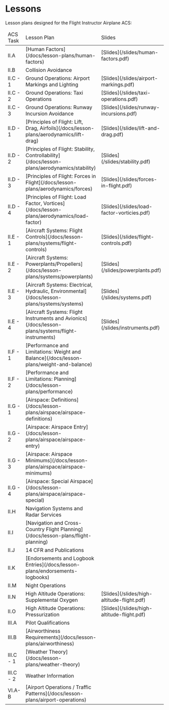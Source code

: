 # Lessons

Lesson plans designed for the Flight Instructor Airplane ACS:

<table>
    <thead>
        <tr>
            <td>ACS Task</td>
            <td>Lesson Plan</td>
            <td>Slides</td>
        </tr>
    </thead>
    <tbody>
        <tr>
        <!-- 1 -->
            <td>II.A</td>
            <td>[Human Factors](/docs/lesson-plans/human-factors)</td>
            <td>[Slides](/slides/human-factors.pdf)</td>
        </tr>
        <tr>
        <!-- 2 -->
            <td>II.B</td>
            <td>Collision Avoidance</td>
            <td></td>
        </tr>
        <tr>
        <!-- 3 -->
            <td>II.C - 1</td>
            <td>Ground Operations: Airport Markings and Lighting</td>
            <td>[Slides](/slides/airport-markings.pdf)</td>
        </tr>
        <tr>
        <!-- 4 -->
            <td>II.C - 2</td>
            <td>Ground Operations: Taxi Operations</td>
            <td>[Slides](/slides/taxi-operations.pdf)</td>
        </tr>
        <tr>
        <!-- 5 -->
            <td>II.C - 3</td>
            <td>Ground Operations: Runway Incursion Avoidance</td>
            <td>[Slides](/slides/runway-incursions.pdf)</td>
        </tr>
        <tr>
        <!-- 6 -->
            <td>II.D - 1</td>
            <td>[Principles of Flight: Lift, Drag, Airfoils](/docs/lesson-plans/aerodynamics/lift-drag)</td>
            <td>[Slides](/slides/lift-and-drag.pdf)</td>
        </tr>
        <tr>
        <!-- 7 -->
            <td>II.D - 2</td>
            <td>[Principles of Flight: Stability, Controllability](/docs/lesson-plans/aerodynamics/stability)</td>
            <td>[Slides](/slides/stability.pdf)</td>
        </tr>
        <tr>
        <!-- 8 -->
            <td>II.D - 3</td>
            <td>[Principles of Flight: Forces in Flight](/docs/lesson-plans/aerodynamics/forces)</td>
            <td>[Slides](/slides/forces-in-flight.pdf)</td>
        </tr>
        <tr>
        <!-- 9 -->
            <td>II.D - 4</td>
            <td>[Principles of Flight: Load Factor, Vortices](/docs/lesson-plans/aerodynamics/load-factor)</td>
            <td>[Slides](/slides/load-factor-vorticies.pdf)</td>
        </tr>
        <tr>
        <!-- 10 -->
            <td>II.E - 1</td>
            <td>[Aircraft Systems: Flight Controls](/docs/lesson-plans/systems/flight-controls)</td>
            <td>[Slides](/slides/flight-controls.pdf)</td>
        </tr>
        <tr>
        <!-- 11 -->
            <td>II.E - 2</td>
            <td>[Aircraft Systems: Powerplants/Propellers](/docs/lesson-plans/systems/powerplants)</td>
            <td>[Slides](/slides/powerplants.pdf)</td>
        </tr>
        <tr>
        <!-- 12 -->
            <td>II.E - 3</td>
            <td>[Aircraft Systems: Electrical, Hydraulic, Environmental](/docs/lesson-plans/systems/systems)</td>
            <td>[Slides](/slides/systems.pdf)</td>
        </tr>
        <tr>
        <!-- 13 -->
            <td>II.E - 4</td>
            <td>[Aircraft Systems: Flight Instruments and Avionics](/docs/lesson-plans/systems/flight-instruments)</td>
            <td>[Slides](/slides/instruments.pdf)</td>
        </tr>
        <tr>
        <!-- 14 -->
            <td>II.F - 1</td>
            <td>[Performance and Limitations: Weight and Balance](/docs/lesson-plans/weight-and-balance)</td>
            <td></td>
        </tr>
        <tr>
        <!-- 15 -->
            <td>II.F - 2</td>
            <td>[Performance and Limitations: Planning](/docs/lesson-plans/performance)</td>
            <td></td>
        </tr>
        <tr>
        <!-- 16 -->
            <td>II.G - 1</td>
            <td>[Airspace: Definitions](/docs/lesson-plans/airspace/airspace-definitions)</td>
            <td></td>
        </tr>
        <tr>
        <!-- 17 -->
            <td>II.G - 2</td>
            <td>[Airspace: Airspace Entry](/docs/lesson-plans/airspace/airspace-entry)</td>
            <td></td>
        </tr>
        <tr>
        <!-- 18 -->
            <td>II.G - 3</td>
            <td>[Airspace: Airspace Minimums](/docs/lesson-plans/airspace/airspace-minimums)</td>
            <td></td>
        </tr>
        <tr>
        <!-- 19 -->
            <td>II.G - 4</td>
            <td>[Airspace: Special Airspace](/docs/lesson-plans/airspace/airspace-special)</td>
            <td></td>
        </tr>
        <tr>
        <!-- 20 -->
            <td>II.H</td>
            <td>Navigation Systems and Radar Services</td>
            <td></td>
        </tr>
        <tr>
        <!-- 21 -->
            <td>II.I</td>
            <td>[Navigation and Cross-Country Flight Planning](/docs/lesson-plans/flight-planning)</td>
            <td></td>
        </tr>
        <tr>
        <!-- 22 -->
            <td>II.J</td>
            <td>14 CFR and Publications</td>
            <td></td>
        </tr>
        <tr>
        <!-- 23 -->
            <td>II.K</td>
            <td>[Endorsements and Logbook Entries](/docs/lesson-plans/endorsements-logbooks)</td>
            <td></td>
        </tr>
        <tr>
        <!-- 24 -->
            <td>II.M</td>
            <td>Night Operations</td>
            <td></td>
        </tr>
        <tr>
        <!-- 25 -->
            <td>II.N</td>
            <td>High Altitude Operations: Supplemental Oxygen</td>
            <td>[Slides](/slides/high-altitude-flight.pdf)</td>
        </tr>
        <tr>
        <!-- 26 -->
            <td>II.O</td>
            <td>High Altitude Operations: Pressurization</td>
            <td>[Slides](/slides/high-altitude-flight.pdf)</td>
        </tr>
        <tr>
        <!-- 27 -->
            <td>III.A</td>
            <td>Pilot Qualifications</td>
            <td></td>
        </tr>
        <tr>
        <!-- 28 -->
            <td>III.B</td>
            <td>[Airworthiness Requirements](/docs/lesson-plans/airworthiness)</td>
            <td></td>
        </tr>
        <tr>
        <!-- 29 -->
            <td>III.C - 1</td>
            <td>[Weather Theory](/docs/lesson-plans/weather-theory)</td>
            <td></td>
        </tr>
        <tr>
        <!-- 30 -->
            <td>III.C - 2</td>
            <td>Weather Information</td>
            <td></td>
        </tr>
        <tr>
        <!-- 31 -->
            <td>VI.A-B</td>
            <td>[Airport Operations / Traffic Patterns](/docs/lesson-plans/airport-operations)</td>
            <td></td>
        </tr>
    </tbody>
</table>
